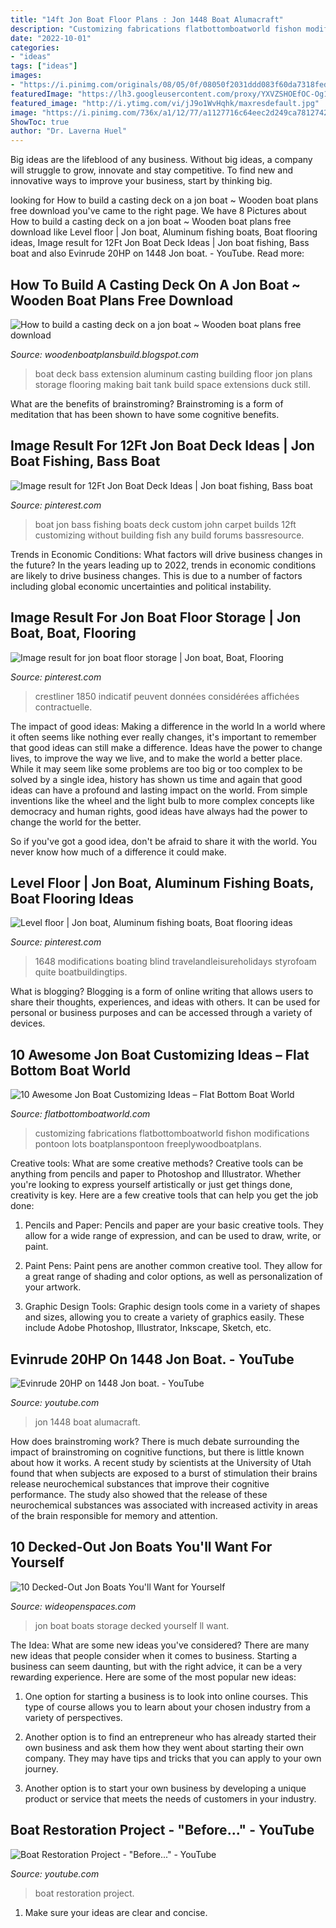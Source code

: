 ```yaml
---
title: "14ft Jon Boat Floor Plans : Jon 1448 Boat Alumacraft"
description: "Customizing fabrications flatbottomboatworld fishon modifications pontoon lots boatplanspontoon freeplywoodboatplans"
date: "2022-10-01"
categories:
- "ideas"
tags: ["ideas"]
images:
- "https://i.pinimg.com/originals/08/05/0f/08050f2031ddd083f60da7318fed596b.jpg"
featuredImage: "https://lh3.googleusercontent.com/proxy/YXVZSHOEfOC-Og1i0umqMT5gfiaEL_aOXod7sT8rfsjDHRDs2XhNDzya4xAc0EFVL3_NejYkw8_RRgRSIBxbauYLiwa6EXnV98ygrG0frKGyxruxA-hh0Uto8_zxRg0fD6QtkogOcefmepNtrdaCIhI=s0-d"
featured_image: "http://i.ytimg.com/vi/jJ9o1WvHqhk/maxresdefault.jpg"
image: "https://i.pinimg.com/736x/a1/12/77/a1127716c64eec2d249ca78127423285--boats.jpg"
ShowToc: true
author: "Dr. Laverna Huel"
---
```



Big ideas are the lifeblood of any business. Without big ideas, a company will struggle to grow, innovate and stay competitive. To find new and innovative ways to improve your business, start by thinking big.

	

		
looking for How to build a casting deck on a jon boat ~ Wooden boat plans free download you've came to the right page. We have 8 Pictures about How to build a casting deck on a jon boat ~ Wooden boat plans free download like Level floor | Jon boat, Aluminum fishing boats, Boat flooring ideas, Image result for 12Ft Jon Boat Deck Ideas | Jon boat fishing, Bass boat and also Evinrude 20HP on 1448 Jon boat. - YouTube. Read more:
		
    
## How To Build A Casting Deck On A Jon Boat ~ Wooden Boat Plans Free Download

<img loading=lazy src="https://lh3.googleusercontent.com/proxy/YXVZSHOEfOC-Og1i0umqMT5gfiaEL_aOXod7sT8rfsjDHRDs2XhNDzya4xAc0EFVL3_NejYkw8_RRgRSIBxbauYLiwa6EXnV98ygrG0frKGyxruxA-hh0Uto8_zxRg0fD6QtkogOcefmepNtrdaCIhI=s0-d" onerror="this.onerror=null;this.src='https://tse2.mm.bing.net/th?id=OIP.8n-xNk0NxakOKEjasYPvJAHaE7&amp;pid=15.1';" alt="How to build a casting deck on a jon boat ~ Wooden boat plans free download">

_Source: woodenboatplansbuild.blogspot.com_

>boat deck bass extension aluminum casting building floor jon plans storage flooring making bait tank build space extensions duck still. 

	

What are the benefits of brainstroming?
Brainstroming is a form of meditation that has been shown to have some cognitive benefits.

    
## Image Result For 12Ft Jon Boat Deck Ideas | Jon Boat Fishing, Bass Boat

<img loading=lazy src="https://i.pinimg.com/736x/29/a3/78/29a3789370266cd6a2bbe9d4201fa2d3.jpg" onerror="this.onerror=null;this.src='https://tse1.mm.bing.net/th?id=OIP.GwHiIcYYzvB_995Gs6Sb8wHaFj&amp;pid=15.1';" alt="Image result for 12Ft Jon Boat Deck Ideas | Jon boat fishing, Bass boat">

_Source: pinterest.com_

>boat jon bass fishing boats deck custom john carpet builds 12ft customizing without building fish any build forums bassresource. 

	

Trends in Economic Conditions: What factors will drive business changes in the future?
In the years leading up to 2022, trends in economic conditions are likely to drive business changes. This is due to a number of factors including global economic uncertainties and political instability.

    
## Image Result For Jon Boat Floor Storage | Jon Boat, Boat, Flooring

<img loading=lazy src="https://i.pinimg.com/originals/08/05/0f/08050f2031ddd083f60da7318fed596b.jpg" onerror="this.onerror=null;this.src='https://tse2.mm.bing.net/th?id=OIP.Xngcr9yfzrXbOnsMJpBhnQHaE0&amp;pid=15.1';" alt="Image result for jon boat floor storage | Jon boat, Boat, Flooring">

_Source: pinterest.com_

>crestliner 1850 indicatif peuvent données considérées affichées contractuelle. 

	

The impact of good ideas: Making a difference in the world
In a world where it often seems like nothing ever really changes, it's important to remember that good ideas can still make a difference. Ideas have the power to change lives, to improve the way we live, and to make the world a better place.
While it may seem like some problems are too big or too complex to be solved by a single idea, history has shown us time and again that good ideas can have a profound and lasting impact on the world. From simple inventions like the wheel and the light bulb to more complex concepts like democracy and human rights, good ideas have always had the power to change the world for the better.

So if you've got a good idea, don't be afraid to share it with the world. You never know how much of a difference it could make.

    
## Level Floor | Jon Boat, Aluminum Fishing Boats, Boat Flooring Ideas

<img loading=lazy src="https://i.pinimg.com/736x/a1/12/77/a1127716c64eec2d249ca78127423285--boats.jpg" onerror="this.onerror=null;this.src='https://tse3.mm.bing.net/th?id=OIP.o7zaAgBndUT-lM3rBPXVrgHaFj&amp;pid=15.1';" alt="Level floor | Jon boat, Aluminum fishing boats, Boat flooring ideas">

_Source: pinterest.com_

>1648 modifications boating blind travelandleisureholidays styrofoam quite boatbuildingtips. 

	

What is blogging?
Blogging is a form of online writing that allows users to share their thoughts, experiences, and ideas with others. It can be used for personal or business purposes and can be accessed through a variety of devices.

    
## 10 Awesome Jon Boat Customizing Ideas – Flat Bottom Boat World

<img loading=lazy src="https://www.flatbottomboatworld.com/wp-content/uploads/2019/09/Jon-Boat-Customizing-Ideas-750x505.jpg" onerror="this.onerror=null;this.src='https://tse1.mm.bing.net/th?id=OIP.yyAfd-1mugdGO01DxtO5RgHaE_&amp;pid=15.1';" alt="10 Awesome Jon Boat Customizing Ideas – Flat Bottom Boat World">

_Source: flatbottomboatworld.com_

>customizing fabrications flatbottomboatworld fishon modifications pontoon lots boatplanspontoon freeplywoodboatplans. 

	

Creative tools: What are some creative methods?
Creative tools can be anything from pencils and paper to Photoshop and Illustrator. Whether you're looking to express yourself artistically or just get things done, creativity is key. Here are a few creative tools that can help you get the job done:
1. Pencils and Paper: Pencils and paper are your basic creative tools. They allow for a wide range of expression, and can be used to draw, write, or paint.

2. Paint Pens: Paint pens are another common creative tool. They allow for a great range of shading and color options, as well as personalization of your artwork.

3. Graphic Design Tools: Graphic design tools come in a variety of shapes and sizes, allowing you to create a variety of graphics easily. These include Adobe Photoshop, Illustrator, Inkscape, Sketch, etc.

    
## Evinrude 20HP On 1448 Jon Boat. - YouTube

<img loading=lazy src="https://i.ytimg.com/vi/Z_H3WtLJ-YI/maxresdefault.jpg" onerror="this.onerror=null;this.src='https://tse2.mm.bing.net/th?id=OIP.OTkZBLwBhjS7qeTYQj4FFwHaEK&amp;pid=15.1';" alt="Evinrude 20HP on 1448 Jon boat. - YouTube">

_Source: youtube.com_

>jon 1448 boat alumacraft. 

	

How does brainstroming work?
There is much debate surrounding the impact of brainstroming on cognitive functions, but there is little known about how it works. A recent study by scientists at the University of Utah found that when subjects are exposed to a burst of stimulation their brains release neurochemical substances that improve their cognitive performance. The study also showed that the release of these neurochemical substances was associated with increased activity in areas of the brain responsible for memory and attention.

    
## 10 Decked-Out Jon Boats You&#039;ll Want For Yourself

<img loading=lazy src="http://cdn0.wideopenspaces.com/wp-content/uploads/2017/02/A0572D48-5639-42B9-82D0-876907B410C1-11189-00000DF40D19D3FA.jpg" onerror="this.onerror=null;this.src='https://tse3.mm.bing.net/th?id=OIP.T2r69xTdSBc-ZlmHWiypswHaFj&amp;pid=15.1';" alt="10 Decked-Out Jon Boats You&#039;ll Want for Yourself">

_Source: wideopenspaces.com_

>jon boat boats storage decked yourself ll want. 

	

The Idea: What are some new ideas you've considered?
There are many new ideas that people consider when it comes to business. Starting a business can seem daunting, but with the right advice, it can be a very rewarding experience. Here are some of the most popular new ideas:
1. One option for starting a business is to look into online courses. This type of course allows you to learn about your chosen industry from a variety of perspectives.

2. Another option is to find an entrepreneur who has already started their own business and ask them how they went about starting their own company. They may have tips and tricks that you can apply to your own journey.

3. Another option is to start your own business by developing a unique product or service that meets the needs of customers in your industry.

    
## Boat Restoration Project - &quot;Before...&quot; - YouTube

<img loading=lazy src="http://i.ytimg.com/vi/jJ9o1WvHqhk/maxresdefault.jpg" onerror="this.onerror=null;this.src='https://tse3.mm.bing.net/th?id=OIP.M9AkXNVOpJpeRrTMA_nCPwHaEK&amp;pid=15.1';" alt="Boat Restoration Project - &quot;Before...&quot; - YouTube">

_Source: youtube.com_

>boat restoration project. 

	

1. Make sure your ideas are clear and concise.

